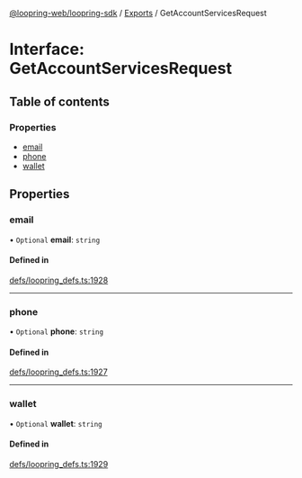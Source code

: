 [@loopring-web/loopring-sdk](../README.md) / [Exports](../modules.md) / GetAccountServicesRequest

# Interface: GetAccountServicesRequest

## Table of contents

### Properties

- [email](GetAccountServicesRequest.md#email)
- [phone](GetAccountServicesRequest.md#phone)
- [wallet](GetAccountServicesRequest.md#wallet)

## Properties

### email

• `Optional` **email**: `string`

#### Defined in

[defs/loopring_defs.ts:1928](https://github.com/Loopring/loopring_sdk/blob/f91f904/src/defs/loopring_defs.ts#L1928)

___

### phone

• `Optional` **phone**: `string`

#### Defined in

[defs/loopring_defs.ts:1927](https://github.com/Loopring/loopring_sdk/blob/f91f904/src/defs/loopring_defs.ts#L1927)

___

### wallet

• `Optional` **wallet**: `string`

#### Defined in

[defs/loopring_defs.ts:1929](https://github.com/Loopring/loopring_sdk/blob/f91f904/src/defs/loopring_defs.ts#L1929)
